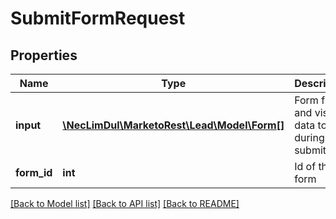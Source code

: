 # SubmitFormRequest

## Properties

Name | Type | Description | Notes
------------ | ------------- | ------------- | -------------
**input** | [**\NecLimDul\MarketoRest\Lead\Model\Form[]**](Form.md) | Form fields and visitor data to use during form submittal | 
**form_id** | **int** | Id of the form | 

[[Back to Model list]](../README.md#documentation-for-models) [[Back to API list]](../README.md#documentation-for-api-endpoints) [[Back to README]](../README.md)
